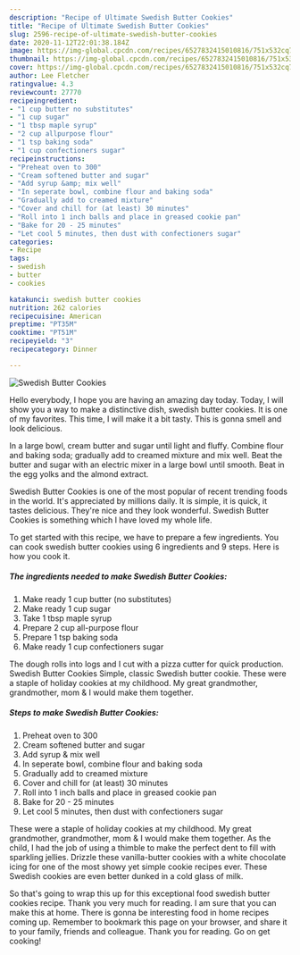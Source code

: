 ```yaml
---
description: "Recipe of Ultimate Swedish Butter Cookies"
title: "Recipe of Ultimate Swedish Butter Cookies"
slug: 2596-recipe-of-ultimate-swedish-butter-cookies
date: 2020-11-12T22:01:38.184Z
image: https://img-global.cpcdn.com/recipes/6527832415010816/751x532cq70/swedish-butter-cookies-recipe-main-photo.jpg
thumbnail: https://img-global.cpcdn.com/recipes/6527832415010816/751x532cq70/swedish-butter-cookies-recipe-main-photo.jpg
cover: https://img-global.cpcdn.com/recipes/6527832415010816/751x532cq70/swedish-butter-cookies-recipe-main-photo.jpg
author: Lee Fletcher
ratingvalue: 4.3
reviewcount: 27770
recipeingredient:
- "1 cup butter no substitutes"
- "1 cup sugar"
- "1 tbsp maple syrup"
- "2 cup allpurpose flour"
- "1 tsp baking soda"
- "1 cup confectioners sugar"
recipeinstructions:
- "Preheat oven to 300"
- "Cream softened butter and sugar"
- "Add syrup &amp; mix well"
- "In seperate bowl, combine flour and baking soda"
- "Gradually add to creamed mixture"
- "Cover and chill for (at least) 30 minutes"
- "Roll into 1 inch balls and place in greased cookie pan"
- "Bake for 20 - 25 minutes"
- "Let cool 5 minutes, then dust with confectioners sugar"
categories:
- Recipe
tags:
- swedish
- butter
- cookies

katakunci: swedish butter cookies 
nutrition: 262 calories
recipecuisine: American
preptime: "PT35M"
cooktime: "PT51M"
recipeyield: "3"
recipecategory: Dinner

---
```



![Swedish Butter Cookies](https://img-global.cpcdn.com/recipes/6527832415010816/751x532cq70/swedish-butter-cookies-recipe-main-photo.jpg)

Hello everybody, I hope you are having an amazing day today. Today, I will show you a way to make a distinctive dish, swedish butter cookies. It is one of my favorites. This time, I will make it a bit tasty. This is gonna smell and look delicious.

In a large bowl, cream butter and sugar until light and fluffy. Combine flour and baking soda; gradually add to creamed mixture and mix well. Beat the butter and sugar with an electric mixer in a large bowl until smooth. Beat in the egg yolks and the almond extract.

Swedish Butter Cookies is one of the most popular of recent trending foods in the world. It's appreciated by millions daily. It is simple, it is quick, it tastes delicious. They're nice and they look wonderful. Swedish Butter Cookies is something which I have loved my whole life.


To get started with this recipe, we have to prepare a few ingredients. You can cook swedish butter cookies using 6 ingredients and 9 steps. Here is how you cook it.

<!--inarticleads1-->

##### The ingredients needed to make Swedish Butter Cookies:

1. Make ready 1 cup butter (no substitutes)
1. Make ready 1 cup sugar
1. Take 1 tbsp maple syrup
1. Prepare 2 cup all-purpose flour
1. Prepare 1 tsp baking soda
1. Make ready 1 cup confectioners sugar


The dough rolls into logs and I cut with a pizza cutter for quick production. Swedish Butter Cookies Simple, classic Swedish butter cookie. These were a staple of holiday cookies at my childhood. My great grandmother, grandmother, mom &amp; I would make them together. 

<!--inarticleads2-->

##### Steps to make Swedish Butter Cookies:

1. Preheat oven to 300
1. Cream softened butter and sugar
1. Add syrup &amp; mix well
1. In seperate bowl, combine flour and baking soda
1. Gradually add to creamed mixture
1. Cover and chill for (at least) 30 minutes
1. Roll into 1 inch balls and place in greased cookie pan
1. Bake for 20 - 25 minutes
1. Let cool 5 minutes, then dust with confectioners sugar


These were a staple of holiday cookies at my childhood. My great grandmother, grandmother, mom &amp; I would make them together. As the child, I had the job of using a thimble to make the perfect dent to fill with sparkling jellies. Drizzle these vanilla-butter cookies with a white chocolate icing for one of the most showy yet simple cookie recipes ever. These Swedish cookies are even better dunked in a cold glass of milk. 

So that's going to wrap this up for this exceptional food swedish butter cookies recipe. Thank you very much for reading. I am sure that you can make this at home. There is gonna be interesting food in home recipes coming up. Remember to bookmark this page on your browser, and share it to your family, friends and colleague. Thank you for reading. Go on get cooking!
